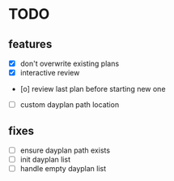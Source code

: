 # TODO

## features
- [x] don't overwrite existing plans
- [x] interactive review
- [o] review last plan before starting new one

- [ ] custom dayplan path location

## fixes
- [ ] ensure dayplan path exists
- [ ] init dayplan list
- [ ] handle empty dayplan list
